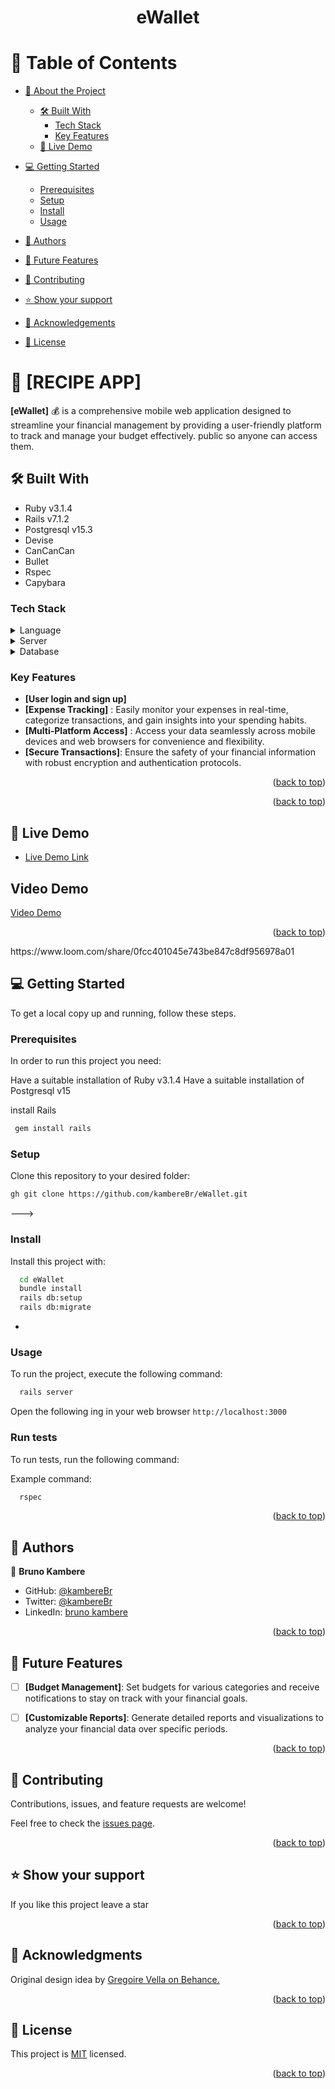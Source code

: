 <a name="readme-top"></a>
<div align="center">
  <h1><b>eWallet</b></h1>
</div>

<!-- TABLE OF CONTENTS -->

# 📗 Table of Contents

- [📖 About the Project](#about-project)
  - [🛠 Built With](#built-with)
    - [Tech Stack](#tech-stack)
    - [Key Features](#key-features)
  - [🚀 Live Demo](#live-demo)
- [💻 Getting Started](#getting-started)
  - [Prerequisites](#prerequisites)
  - [Setup](#setup)
  - [Install](#install)
  - [Usage](#usage)
  <!-- - [Run tests](#run-tests) -->
  <!-- - [Deployment](#deployment) -->
- [👥 Authors](#authors)
- [🔭 Future Features](#future-features)
- [🤝 Contributing](#contributing)
- [⭐️ Show your support](#support)
- [🙏 Acknowledgements](#acknowledgements)

- [📝 License](#license)

<!-- PROJECT DESCRIPTION -->

# 📖 [RECIPE APP] <a name="about-project"></a>

**[eWallet]** 💰 is a comprehensive mobile web application designed to streamline your financial management by providing a user-friendly platform to track and manage your budget effectively. public so anyone can access them.

## 🛠 Built With <a name="built-with"></a> 

- Ruby v3.1.4
- Rails v7.1.2
- Postgresql v15.3
- Devise
- CanCanCan
- Bullet
- Rspec
- Capybara

### Tech Stack <a name="tech-stack"></a>

<details>
  <summary>Language</summary>
  <ul>
    <li><a href="https://www.ruby-lang.org/en/">Ruby v3.1.4</a></li>
  </ul>
</details>

<details>
  <summary>Server</summary>
  <ul>
    <li><a href="https://rubyonrails.org/">Rails</a></li>
  </ul>
</details>

<details>
<summary>Database</summary>
  <ul>
    <li><a href="https://www.postgresql.org/">PostgreSQL</a></li>
  </ul>
</details>

<!-- Features -->

### Key Features <a name="key-features"></a>


- **[User login and sign up]** 
- **[Expense Tracking]** : Easily monitor your expenses in real-time, categorize transactions, and gain insights into your spending habits.
- **[Multi-Platform Access]** : Access your data seamlessly across mobile devices and web browsers for convenience and flexibility.
- **[Secure Transactions]**: Ensure the safety of your financial information with robust encryption and authentication protocols.


<p align="right">(<a href="#readme-top">back to top</a>)</p>

<!-- LIVE DEMO  -->
<p align="right">(<a href="#readme-top">back to top</a>)</p> 

## 🚀 Live Demo <a name="live-demo"></a>


- [Live Demo Link](https://mywallet-9ql0.onrender.com/)

## Video Demo 
<a name="video-demo" href="https://www.loom.com/share/0fcc401045e743be847c8df956978a01?sid=992c3297-c190-4667-b857-30a8c59488fe">Video Demo</a>


<p align="right">(<a href="#readme-top">back to top</a>)</p>


<!-- GETTING STARTED --> https://www.loom.com/share/0fcc401045e743be847c8df956978a01

## 💻 Getting Started <a name="getting-started"></a>


To get a local copy up and running, follow these steps.

### Prerequisites

In order to run this project you need:

Have a suitable installation of Ruby v3.1.4
Have a suitable installation of Postgresql v15

install Rails
```sh
 gem install rails
```

### Setup

Clone this repository to your desired folder:

```sh
gh git clone https://github.com/kambereBr/eWallet.git
```
--->

### Install

Install this project with:


```sh
  cd eWallet
  bundle install
  rails db:setup
  rails db:migrate
```
-

### Usage

To run the project, execute the following command:

```sh
  rails server
```
Open the following ing in your web browser `http://localhost:3000`

### Run tests

To run tests, run the following command:

Example command:

```sh
  rspec
```

<p align="right">(<a href="#readme-top">back to top</a>)</p>

<!-- AUTHORS -->

## 👥 Authors <a name="authors"></a>

👤 **Bruno Kambere**

- GitHub: [@kambereBr](https://github.com/kambereBr)
- Twitter: [@kambereBr](https://twitter.com/kambereBr)
- LinkedIn: [bruno kambere](https://www.linkedin.com/in/bruno-kambere-399447138/)

<p align="right">(<a href="#readme-top">back to top</a>)</p>

<!-- FUTURE FEATURES -->

## 🔭 Future Features <a name="future-features"></a>


- [ ] **[Budget Management]**: Set budgets for various categories and receive notifications to stay on track with your financial goals.
- [ ] **[Customizable Reports]**: Generate detailed reports and visualizations to analyze your financial data over specific periods.


<p align="right">(<a href="#readme-top">back to top</a>)</p>

<!-- CONTRIBUTING -->

## 🤝 Contributing <a name="contributing"></a>

Contributions, issues, and feature requests are welcome!

Feel free to check the [issues page](../../issues/).

<p align="right">(<a href="#readme-top">back to top</a>)</p>

<!-- SUPPORT -->

## ⭐️ Show your support <a name="support"></a>

If you like this project leave a star

<p align="right">(<a href="#readme-top">back to top</a>)</p>

<!-- ACKNOWLEDGEMENTS -->

## 🙏 Acknowledgments <a name="acknowledgements"></a>

Original design idea by [Gregoire Vella on Behance.](https://www.behance.net/gregoirevella)

<p align="right">(<a href="#readme-top">back to top</a>)</p>


<!-- LICENSE -->

## 📝 License <a name="license"></a>

This project is [MIT](./LICENSE) licensed.


<p align="right">(<a href="#readme-top">back to top</a>)</p>
